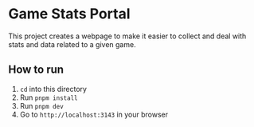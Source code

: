 # Game Stats Portal

This project creates a webpage to make it easier to collect and deal with stats and data related to a given game.

## How to run

1. `cd` into this directory
2. Run `pnpm install`
3. Run `pnpm dev`
4. Go to `http://localhost:3143` in your browser

<!-- 
## Configuring for Puppeteer

Enable remote debugging in Chrome:

- Hit the `Win` key and start searching for Chrome
- Right click on the Chrome icon and select `Open file location`
- Right click on the shortcut and select `Properties`
- In the `Target` field, add `--remote-debugging-port=9222` to the end of the path
- Click `OK`
- Fully reboot Chrome (go to Settings -> Exit and then relaunch)
- [legacy] Visit http://127.0.0.1:9222/json/version to get the `websocketDebuggerUrl` value
-->

